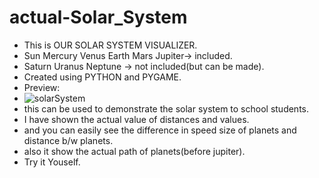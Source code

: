 # actual-Solar_System
- This is OUR SOLAR SYSTEM VISUALIZER.
- Sun Mercury Venus Earth Mars Jupiter-> included.
- Saturn Uranus Neptune -> not included(but can be made).
- Created using PYTHON and PYGAME.
- Preview:
- ![solarSystem](https://user-images.githubusercontent.com/77043443/193523237-ef8ba929-9cea-49cb-aa2f-1fa5a5b61264.png)
- this can be used to demonstrate the solar system to school students.
- I have shown the actual value of distances and values.
- and you can easily see the difference in speed size of planets and distance b/w planets.
- also it show the actual path of planets(before jupiter).
- Try it Youself.
